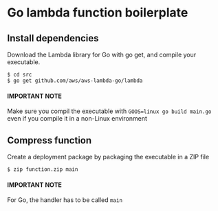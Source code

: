 # Go lambda function boilerplate

## Install dependencies
Download the Lambda library for Go with go get, and compile your executable.
```
$ cd src
$ go get github.com/aws/aws-lambda-go/lambda
```
#### IMPORTANT NOTE
Make sure you compil the executable with `GOOS=linux go build main.go` even if you compile it in a non-Linux environment

## Compress function
Create a deployment package by packaging the executable in a ZIP file
```
$ zip function.zip main
```

#### IMPORTANT NOTE
For Go, the handler has to be called `main`